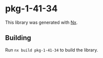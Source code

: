# pkg-1-41-34

This library was generated with [Nx](https://nx.dev).

## Building

Run `nx build pkg-1-41-34` to build the library.
